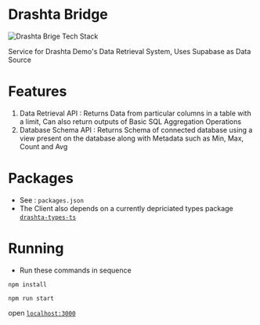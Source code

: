 # Drashta Bridge

![Drashta Brige Tech Stack](https://github-readme-tech-stack.vercel.app/api/cards?title=Drashta+Brige+Tech+Stack&lineCount=3&line1=supabase%2Csupabase%2C3FCF8E%3B&line2=nestjs%2Cnestjs%2CE0234E%3B&line3=tsnode%2Ctsnode%2C3178C6%3Beslint%2Ceslint%2C4B32C3%3Bprettier%2Cprettier%2CF7B93E%3Bjest%2Cjest%2CC21325%3B)

Service for Drashta Demo's Data Retrieval System, Uses Supabase as Data Source

# Features
1. Data Retrieval API : Returns Data from particular columns in a table with a limit, Can also return outputs of Basic SQL Aggregation Operations
2. Database Schema API : Returns Schema of connected database using a view present on the database along with Metadata such as Min, Max, Count and Avg

# Packages
* See : `packages.json`
* The Client also depends on a currently depriciated types package [`drashta-types-ts`](https://github.com/learners-analytica/drashta-types-ts)

# Running
* Run these commands in sequence

`npm install`

`npm run start`

open [`localhost:3000`](https://localhost:3000)
